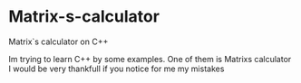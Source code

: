 # Matrix-s-calculator
Matrix`s calculator on C++

Im trying to learn C++ by some examples. One of them is Matrixs calculator
I would be very thankfull if you notice for me my mistakes
